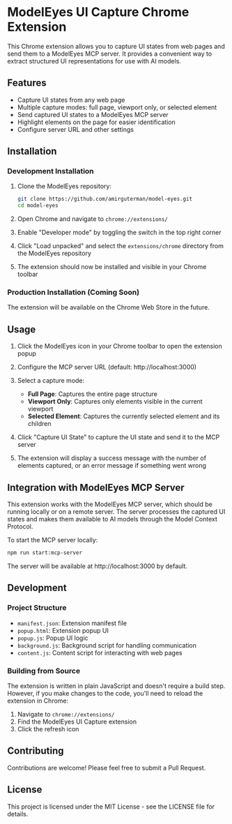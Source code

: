 # ModelEyes UI Capture Chrome Extension

This Chrome extension allows you to capture UI states from web pages and send them to a ModelEyes MCP server. It provides a convenient way to extract structured UI representations for use with AI models.

## Features

- Capture UI states from any web page
- Multiple capture modes: full page, viewport only, or selected element
- Send captured UI states to a ModelEyes MCP server
- Highlight elements on the page for easier identification
- Configure server URL and other settings

## Installation

### Development Installation

1. Clone the ModelEyes repository:
   ```bash
   git clone https://github.com/amirguterman/model-eyes.git
   cd model-eyes
   ```

2. Open Chrome and navigate to `chrome://extensions/`

3. Enable "Developer mode" by toggling the switch in the top right corner

4. Click "Load unpacked" and select the `extensions/chrome` directory from the ModelEyes repository

5. The extension should now be installed and visible in your Chrome toolbar

### Production Installation (Coming Soon)

The extension will be available on the Chrome Web Store in the future.

## Usage

1. Click the ModelEyes icon in your Chrome toolbar to open the extension popup

2. Configure the MCP server URL (default: http://localhost:3000)

3. Select a capture mode:
   - **Full Page**: Captures the entire page structure
   - **Viewport Only**: Captures only elements visible in the current viewport
   - **Selected Element**: Captures the currently selected element and its children

4. Click "Capture UI State" to capture the UI state and send it to the MCP server

5. The extension will display a success message with the number of elements captured, or an error message if something went wrong

## Integration with ModelEyes MCP Server

This extension works with the ModelEyes MCP server, which should be running locally or on a remote server. The server processes the captured UI states and makes them available to AI models through the Model Context Protocol.

To start the MCP server locally:

```bash
npm run start:mcp-server
```

The server will be available at http://localhost:3000 by default.

## Development

### Project Structure

- `manifest.json`: Extension manifest file
- `popup.html`: Extension popup UI
- `popup.js`: Popup UI logic
- `background.js`: Background script for handling communication
- `content.js`: Content script for interacting with web pages

### Building from Source

The extension is written in plain JavaScript and doesn't require a build step. However, if you make changes to the code, you'll need to reload the extension in Chrome:

1. Navigate to `chrome://extensions/`
2. Find the ModelEyes UI Capture extension
3. Click the refresh icon

## Contributing

Contributions are welcome! Please feel free to submit a Pull Request.

## License

This project is licensed under the MIT License - see the LICENSE file for details.